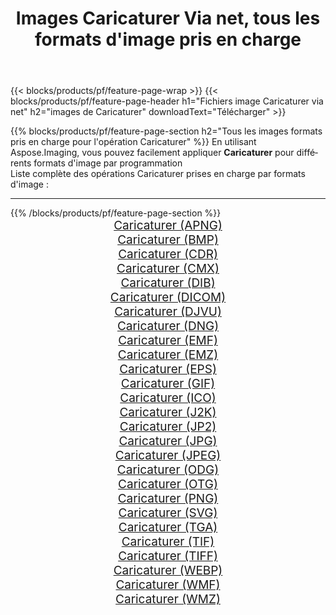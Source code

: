 ﻿---
title: Images Caricaturer Via net, tous les formats d'image pris en charge 
weight: 3920
url: /fr/net/cartoonify 
lang: fr
langdirlevel: 2
locales: zh-hans,ja,it,ru,de,es,fr,nl,id,lt,pl,pt,vi,tr,ko,zh-hant,ar,hi,th,sv,cs,uk,he
description: En utilisant Aspose.Imaging, vous pouvez facilement Caricaturer images Via net
---

{{< blocks/products/pf/feature-page-wrap >}}
{{< blocks/products/pf/feature-page-header h1="Fichiers image Caricaturer via net" h2="images de Caricaturer" downloadText="Télécharger" >}}


{{% blocks/products/pf/feature-page-section  h2="Tous les images formats pris en charge pour l'opération Caricaturer" %}}
En utilisant Aspose.Imaging, vous pouvez facilement appliquer **Caricaturer** pour différents formats d'image par programmation
<br/>
Liste complète des opérations Caricaturer prises en charge par formats d'image :
<hr/>
{{% /blocks/products/pf/feature-page-section %}}
<div class="container-fluid productfamilypage bg-gray">
    <div class="convertypes bg-gray agp-content section">
        <div class="container">
		<div class="row other-converters" style="gap: 10px;font-size: 19px;text-align:center;">
		    <div class='col-md-2 other-converter remove-lp remove-rp'><a href="/imaging/fr/net/cartoonify/apng" style="padding:15px;">Caricaturer (APNG)</a></div><div class='col-md-2 other-converter remove-lp remove-rp'><a href="/imaging/fr/net/cartoonify/bmp" style="padding:15px;">Caricaturer (BMP)</a></div><div class='col-md-2 other-converter remove-lp remove-rp'><a href="/imaging/fr/net/cartoonify/cdr" style="padding:15px;">Caricaturer (CDR)</a></div><div class='col-md-2 other-converter remove-lp remove-rp'><a href="/imaging/fr/net/cartoonify/cmx" style="padding:15px;">Caricaturer (CMX)</a></div><div class='col-md-2 other-converter remove-lp remove-rp'><a href="/imaging/fr/net/cartoonify/dib" style="padding:15px;">Caricaturer (DIB)</a></div><div class='col-md-2 other-converter remove-lp remove-rp'><a href="/imaging/fr/net/cartoonify/dicom" style="padding:15px;">Caricaturer (DICOM)</a></div><div class='col-md-2 other-converter remove-lp remove-rp'><a href="/imaging/fr/net/cartoonify/djvu" style="padding:15px;">Caricaturer (DJVU)</a></div><div class='col-md-2 other-converter remove-lp remove-rp'><a href="/imaging/fr/net/cartoonify/dng" style="padding:15px;">Caricaturer (DNG)</a></div><div class='col-md-2 other-converter remove-lp remove-rp'><a href="/imaging/fr/net/cartoonify/emf" style="padding:15px;">Caricaturer (EMF)</a></div><div class='col-md-2 other-converter remove-lp remove-rp'><a href="/imaging/fr/net/cartoonify/emz" style="padding:15px;">Caricaturer (EMZ)</a></div><div class='col-md-2 other-converter remove-lp remove-rp'><a href="/imaging/fr/net/cartoonify/eps" style="padding:15px;">Caricaturer (EPS)</a></div><div class='col-md-2 other-converter remove-lp remove-rp'><a href="/imaging/fr/net/cartoonify/gif" style="padding:15px;">Caricaturer (GIF)</a></div><div class='col-md-2 other-converter remove-lp remove-rp'><a href="/imaging/fr/net/cartoonify/ico" style="padding:15px;">Caricaturer (ICO)</a></div><div class='col-md-2 other-converter remove-lp remove-rp'><a href="/imaging/fr/net/cartoonify/j2k" style="padding:15px;">Caricaturer (J2K)</a></div><div class='col-md-2 other-converter remove-lp remove-rp'><a href="/imaging/fr/net/cartoonify/jp2" style="padding:15px;">Caricaturer (JP2)</a></div><div class='col-md-2 other-converter remove-lp remove-rp'><a href="/imaging/fr/net/cartoonify/jpg" style="padding:15px;">Caricaturer (JPG)</a></div><div class='col-md-2 other-converter remove-lp remove-rp'><a href="/imaging/fr/net/cartoonify/jpeg" style="padding:15px;">Caricaturer (JPEG)</a></div><div class='col-md-2 other-converter remove-lp remove-rp'><a href="/imaging/fr/net/cartoonify/odg" style="padding:15px;">Caricaturer (ODG)</a></div><div class='col-md-2 other-converter remove-lp remove-rp'><a href="/imaging/fr/net/cartoonify/otg" style="padding:15px;">Caricaturer (OTG)</a></div><div class='col-md-2 other-converter remove-lp remove-rp'><a href="/imaging/fr/net/cartoonify/png" style="padding:15px;">Caricaturer (PNG)</a></div><div class='col-md-2 other-converter remove-lp remove-rp'><a href="/imaging/fr/net/cartoonify/svg" style="padding:15px;">Caricaturer (SVG)</a></div><div class='col-md-2 other-converter remove-lp remove-rp'><a href="/imaging/fr/net/cartoonify/tga" style="padding:15px;">Caricaturer (TGA)</a></div><div class='col-md-2 other-converter remove-lp remove-rp'><a href="/imaging/fr/net/cartoonify/tif" style="padding:15px;">Caricaturer (TIF)</a></div><div class='col-md-2 other-converter remove-lp remove-rp'><a href="/imaging/fr/net/cartoonify/tiff" style="padding:15px;">Caricaturer (TIFF)</a></div><div class='col-md-2 other-converter remove-lp remove-rp'><a href="/imaging/fr/net/cartoonify/webp" style="padding:15px;">Caricaturer (WEBP)</a></div><div class='col-md-2 other-converter remove-lp remove-rp'><a href="/imaging/fr/net/cartoonify/wmf" style="padding:15px;">Caricaturer (WMF)</a></div><div class='col-md-2 other-converter remove-lp remove-rp'><a href="/imaging/fr/net/cartoonify/wmz" style="padding:15px;">Caricaturer (WMZ)</a></div>
                </div>
        </div>
    </div>
</div>
<br/>
